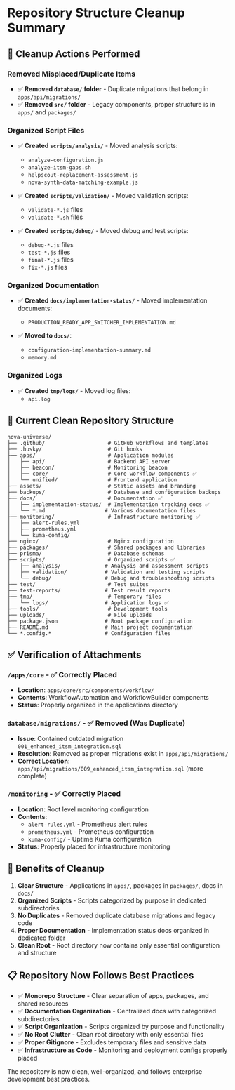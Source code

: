 # Repository Structure Cleanup Summary

## 🧹 Cleanup Actions Performed

### Removed Misplaced/Duplicate Items

- ✅ **Removed `database/` folder** - Duplicate migrations that belong in `apps/api/migrations/`
- ✅ **Removed `src/` folder** - Legacy components, proper structure is in `apps/` and `packages/`

### Organized Script Files

- ✅ **Created `scripts/analysis/`** - Moved analysis scripts:
  - `analyze-configuration.js`
  - `analyze-itsm-gaps.sh`
  - `helpscout-replacement-assessment.js`
  - `nova-synth-data-matching-example.js`

- ✅ **Created `scripts/validation/`** - Moved validation scripts:
  - `validate-*.js` files
  - `validate-*.sh` files

- ✅ **Created `scripts/debug/`** - Moved debug and test scripts:
  - `debug-*.js` files
  - `test-*.js` files
  - `final-*.js` files
  - `fix-*.js` files

### Organized Documentation

- ✅ **Created `docs/implementation-status/`** - Moved implementation documents:
  - `PRODUCTION_READY_APP_SWITCHER_IMPLEMENTATION.md`

- ✅ **Moved to `docs/`**:
  - `configuration-implementation-summary.md`
  - `memory.md`

### Organized Logs

- ✅ **Created `tmp/logs/`** - Moved log files:
  - `api.log`

## 📁 Current Clean Repository Structure

```
nova-universe/
├── .github/                    # GitHub workflows and templates
├── .husky/                     # Git hooks
├── apps/                       # Application modules
│   ├── api/                    # Backend API server
│   ├── beacon/                 # Monitoring beacon
│   ├── core/                   # Core workflow components ✅
│   └── unified/                # Frontend application
├── assets/                     # Static assets and branding
├── backups/                    # Database and configuration backups
├── docs/                       # Documentation ✅
│   ├── implementation-status/  # Implementation tracking docs ✅
│   └── *.md                   # Various documentation files
├── monitoring/                 # Infrastructure monitoring ✅
│   ├── alert-rules.yml
│   ├── prometheus.yml
│   └── kuma-config/
├── nginx/                      # Nginx configuration
├── packages/                   # Shared packages and libraries
├── prisma/                     # Database schemas
├── scripts/                    # Organized scripts ✅
│   ├── analysis/              # Analysis and assessment scripts
│   ├── validation/            # Validation and testing scripts
│   └── debug/                 # Debug and troubleshooting scripts
├── test/                       # Test suites
├── test-reports/              # Test result reports
├── tmp/                        # Temporary files
│   └── logs/                  # Application logs ✅
├── tools/                      # Development tools
├── uploads/                    # File uploads
├── package.json               # Root package configuration
├── README.md                  # Main project documentation
└── *.config.*                 # Configuration files
```

## ✅ Verification of Attachments

### `/apps/core` - ✅ Correctly Placed

- **Location**: `apps/core/src/components/workflow/`
- **Contents**: WorkflowAutomation and WorkflowBuilder components
- **Status**: Properly organized in the applications directory

### `database/migrations/` - ✅ Removed (Was Duplicate)

- **Issue**: Contained outdated migration `001_enhanced_itsm_integration.sql`
- **Resolution**: Removed as proper migrations exist in `apps/api/migrations/`
- **Correct Location**: `apps/api/migrations/009_enhanced_itsm_integration.sql` (more complete)

### `/monitoring` - ✅ Correctly Placed

- **Location**: Root level monitoring configuration
- **Contents**:
  - `alert-rules.yml` - Prometheus alert rules
  - `prometheus.yml` - Prometheus configuration
  - `kuma-config/` - Uptime Kuma configuration
- **Status**: Properly placed for infrastructure monitoring

## 🎯 Benefits of Cleanup

1. **Clear Structure** - Applications in `apps/`, packages in `packages/`, docs in `docs/`
2. **Organized Scripts** - Scripts categorized by purpose in dedicated subdirectories
3. **No Duplicates** - Removed duplicate database migrations and legacy code
4. **Proper Documentation** - Implementation status docs organized in dedicated folder
5. **Clean Root** - Root directory now contains only essential configuration and structure

## 📋 Repository Now Follows Best Practices

- ✅ **Monorepo Structure** - Clear separation of apps, packages, and shared resources
- ✅ **Documentation Organization** - Centralized docs with categorized subdirectories
- ✅ **Script Organization** - Scripts organized by purpose and functionality
- ✅ **No Root Clutter** - Clean root directory with only essential files
- ✅ **Proper Gitignore** - Excludes temporary files and sensitive data
- ✅ **Infrastructure as Code** - Monitoring and deployment configs properly placed

The repository is now clean, well-organized, and follows enterprise development best practices.
